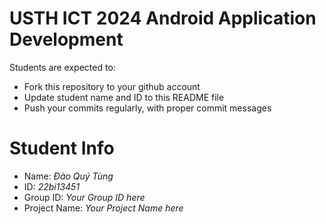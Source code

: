USTH ICT 2024 Android Application Development
=====================================================

Students are expected to:

* Fork this repository to your github account
* Update student name and ID to this README file
* Push your commits regularly, with proper commit messages

Student Info
=======================

* Name: *Đào Quý Tùng*
* ID: *22bi13451*
* Group ID: *Your Group ID here*
* Project Name: *Your Project Name here*
